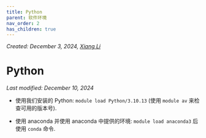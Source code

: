 ```yaml
---
title: Python
parent: 软件环境
nav_order: 2
has_children: true
---
```



*Created: December 3, 2024, [Xiang Li](mailto:646873166@qq.com)*

# Python

*Last modified: December 10, 2024*

- 使用我们安装的 Python: `module load Python/3.10.13` (使用 `module av` 来检查可用的版本号).

- 使用 anaconda 并使用 anaconda 中提供的环境: `module load anaconda3` 后 使用 `conda` 命令.
